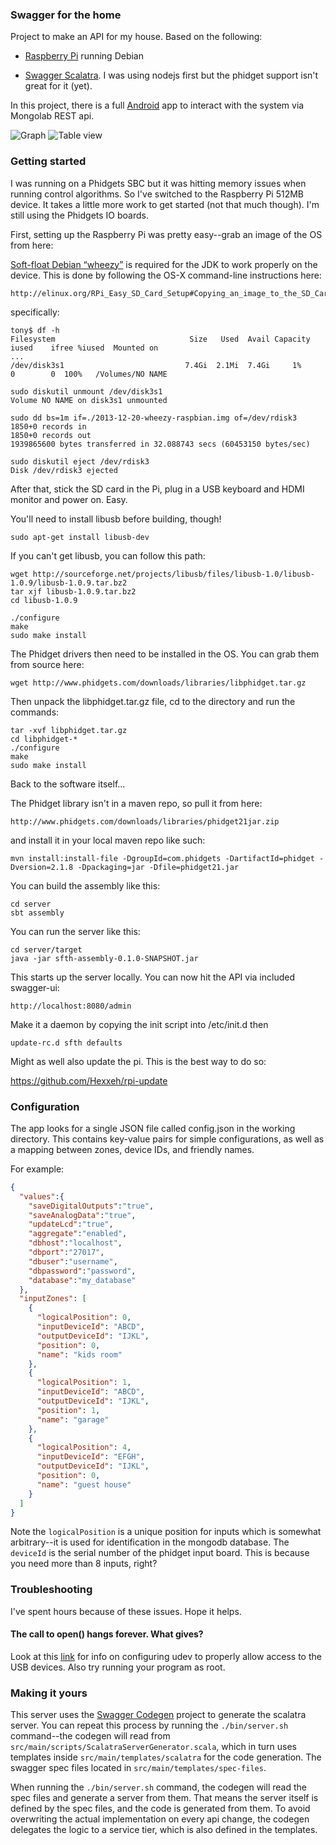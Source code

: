 ### Swagger for the home

Project to make an API for my house.  Based on the following:

* [Raspberry Pi](http://raspberrypi.org/) running Debian

* [Swagger Scalatra](https://www.scalatra.org).  I was using nodejs first but the phidget support isn't great for it (yet).

In this project, there is a full [Android](https://github.com/fehguy/swagger-for-the-home/tree/master/android) app to interact with the system via Mongolab REST api.

![Graph](https://raw.github.com/fehguy/swagger-for-the-home/master/android/graph.png) ![Table view](https://raw.github.com/fehguy/swagger-for-the-home/master/android/table.png)

### Getting started

I was running on a Phidgets SBC but it was hitting memory issues when running control algorithms.  So I've switched to the Raspberry Pi 512MB device.  It takes a little more work to get started (not that much though).  I'm still using the Phidgets IO boards.

First, setting up the Raspberry Pi was pretty easy--grab an image of the OS from here:

[Soft-float Debian “wheezy”](http://www.raspberrypi.org/downloads) is required for the JDK to work properly on the device.  This
is done by following the OS-X command-line instructions here:

```
http://elinux.org/RPi_Easy_SD_Card_Setup#Copying_an_image_to_the_SD_Card_in_Mac_OS_X
```

specifically:

```
tony$ df -h
Filesystem                              Size   Used  Avail Capacity   iused    ifree %iused  Mounted on
...
/dev/disk3s1                           7.4Gi  2.1Mi  7.4Gi     1%         0        0  100%   /Volumes/NO NAME

sudo diskutil unmount /dev/disk3s1
Volume NO NAME on disk3s1 unmounted

sudo dd bs=1m if=./2013-12-20-wheezy-raspbian.img of=/dev/rdisk3
1850+0 records in
1850+0 records out
1939865600 bytes transferred in 32.088743 secs (60453150 bytes/sec)

sudo diskutil eject /dev/rdisk3
Disk /dev/rdisk3 ejected
```

After that, stick the SD card in the Pi, plug in a USB keyboard and HDMI monitor and power on.  Easy.

You'll need to install libusb before building, though!

```
sudo apt-get install libusb-dev
```

If you can't get libusb, you can follow this path:

```
wget http://sourceforge.net/projects/libusb/files/libusb-1.0/libusb-1.0.9/libusb-1.0.9.tar.bz2
tar xjf libusb-1.0.9.tar.bz2
cd libusb-1.0.9

./configure
make
sudo make install
```

The Phidget drivers then need to be installed in the OS.  You can grab them from source here:

```
wget http://www.phidgets.com/downloads/libraries/libphidget.tar.gz

```

Then unpack the libphidget.tar.gz file, cd to the directory and run the commands:

```
tar -xvf libphidget.tar.gz 
cd libphidget-*
./configure
make
sudo make install
```

Back to the software itself...

The Phidget library isn't in a maven repo, so pull it from here:

```
http://www.phidgets.com/downloads/libraries/phidget21jar.zip
```

and install it in your local maven repo like such:

```
mvn install:install-file -DgroupId=com.phidgets -DartifactId=phidget -Dversion=2.1.8 -Dpackaging=jar -Dfile=phidget21.jar
```

You can build the assembly like this:

```
cd server
sbt assembly
```

You can run the server like this:

```
cd server/target
java -jar sfth-assembly-0.1.0-SNAPSHOT.jar
```

This starts up the server locally.  You can now hit the API via included swagger-ui:

```
http://localhost:8080/admin
```

Make it a daemon by copying the init script into /etc/init.d then

```
update-rc.d sfth defaults
```

Might as well also update the pi.  This is the best way to do so:

https://github.com/Hexxeh/rpi-update

### Configuration

The app looks for a single JSON file called config.json in the working directory.  This
contains key-value pairs for simple configurations, as well as a mapping between zones, device IDs, and friendly names.

For example:

```json
{
  "values":{
    "saveDigitalOutputs":"true",
    "saveAnalogData":"true",
    "updateLcd":"true",
    "aggregate":"enabled",
    "dbhost":"localhost",
    "dbport":"27017",
    "dbuser":"username",
    "dbpassword":"password",
    "database":"my_database"
  },
  "inputZones": [
    {
      "logicalPosition": 0,
      "inputDeviceId": "ABCD",
      "outputDeviceId": "IJKL",
      "position": 0,
      "name": "kids room"
    },
    {
      "logicalPosition": 1,
      "inputDeviceId": "ABCD",
      "outputDeviceId": "IJKL",
      "position": 1,
      "name": "garage"
    },
    {
      "logicalPosition": 4,
      "inputDeviceId": "EFGH",
      "outputDeviceId": "IJKL",
      "position": 0,
      "name": "guest house"
    }
  ]
}
```

Note the `logicalPosition` is a unique position for inputs which is somewhat arbitrary--it is used for identification in the mongodb database.  The `deviceId` is the serial number of the phidget input board.  This is because you need more than 8 inputs, right?


### Troubleshooting
I've spent hours because of these issues.  Hope it helps.

#### The call to open() hangs forever.  What gives?
Look at this [link](http://www.lothar.com/Projects/Phidgets/) for info on configuring udev to properly allow access to the USB devices.  Also try running your program as root.

### Making it yours

This server uses the [Swagger Codegen](https://github.com/wordnik/swagger-codegen) project to generate the scalatra server.  You can 
repeat this process by running the `./bin/server.sh` command--the codegen will read from `src/main/scripts/ScalatraServerGenerator.scala`,
which in turn uses templates inside `src/main/templates/scalatra` for the code generation.  The swagger spec files located in `src/main/templates/spec-files`.

When running the `./bin/server.sh` command, the codegen will read the spec files and generate a server from them.  That means the server
itself is defined by the spec files, and the code is generated from them.  To avoid overwriting the actual implementation on every api change,
the codegen delegates the logic to a service tier, which is also defined in the templates.
